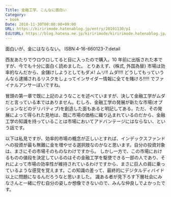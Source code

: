 ```yaml
---
Title: 金融工学、こんなに面白い
Category:
- book
Date: 2010-11-30T00:00:00+09:00
URL: https://kiririmode.hatenablog.jp/entry/20101130/p1
EditURL: https://blog.hatena.ne.jp/kiririmode/kiririmode.hatenablog.jp/atom/entry/8454420450078211356
---
```



面白いが、金にはならない。
ISBN:4-16-660123-7:detail

西友あたりでウロウロしてると目に入ったので購入。10 年前に出版された本ですが、今でも十分に面白く読めました。
とりあえず、{株式, 外国為替} 市場は効率的なんだから、金儲けしようとしてもダメ! ムリ!! ムダ!!!! どうしてもっていうんなら逮捕されるリスクをしょってインサイダー情報に全てを賭けろ!!!!! でファイナルアンサーぽいですね。

冒頭の第一章で既に上記のようなことを述べていますが、決して金融工学がムダだと言っている本ではありません。むしろ、金融工学の発展が新たな市場(オプションなどのデリバティブ)を創造した面もあると明記してある。ただ、その発展によって得られた見地は、既に市場の価格に織り込まれているのだから、金融工学の知識を持っていることは市場においてアドバンテージにはならない、という話です。

以下は私見ですが、効率的市場の概念が正しいとすれば、インデックスファンドへの投資が最も無難に金を増やせる選択肢なのかなと思います。自分の投資対象は、まさにその市場そのものなわけですから。
しかし一方で、この市場におけるものの値段を決定しているのはその金融工学を駆使できる一部の人であり、それによって市場の効率性が維持されているわけですから、まさに巨人の肩に乗っているような感覚を覚えます。この知識の差って、最終的にデジタルディバイド以上に問題になるんだろうなと思いました。
識ある者が見下ろす下層社会にみなさんと一緒に佇む自分の姿しか想像できないので、みんな仲良しでよかったです。
